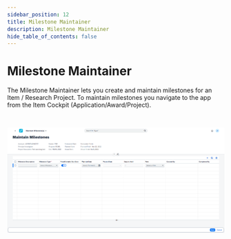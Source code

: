 ```yaml
---
sidebar_position: 12
title: Milestone Maintainer
description: Milestone Maintainer
hide_table_of_contents: false
---
```


# Milestone Maintainer

The Milestone Maintainer lets you create and maintain milestones for an Item / Research Project.
To maintain milestones you navigate to the app from the Item Cockpit (Application/Award/Project).

&nbsp;

![image.png](./img/master_view.png)
